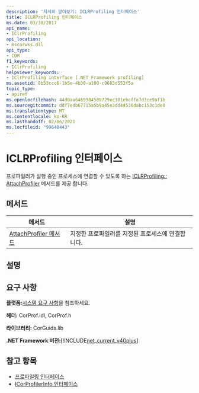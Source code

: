 ```yaml
---
description: '자세히 알아보기: ICLRProfiling 인터페이스'
title: ICLRProfiling 인터페이스
ms.date: 03/30/2017
api_name:
- IClrProfiling
api_location:
- mscorwks.dll
api_type:
- COM
f1_keywords:
- IClrProfiling
helpviewer_keywords:
- IClrProfiling interface [.NET Framework profiling]
ms.assetid: 8b53ccc6-1b5e-4b30-a100-c9683d553f5a
topic_type:
- apiref
ms.openlocfilehash: 44d0aa6469984589729ec381ebcffe7d3ce9af1b
ms.sourcegitcommit: ddf7edb67715a5b9a45e3dd44536dabc153c1de0
ms.translationtype: MT
ms.contentlocale: ko-KR
ms.lasthandoff: 02/06/2021
ms.locfileid: "99648443"
---
```

# <a name="iclrprofiling-interface"></a>ICLRProfiling 인터페이스

프로파일러가 실행 중인 프로세스에 연결할 수 있도록 하는 [ICLRProfiling:: AttachProfiler](iclrprofiling-attachprofiler-method.md) 메서드를 제공 합니다.  
  
## <a name="methods"></a>메서드  
  
|메서드|설명|  
|------------|-----------------|  
|[AttachProfiler 메서드](iclrprofiling-attachprofiler-method.md)|지정한 프로파일러를 지정된 프로세스에 연결합니다.|  
  
## <a name="remarks"></a>설명  
  
## <a name="requirements"></a>요구 사항  

 **플랫폼:**[시스템 요구 사항](../../get-started/system-requirements.md)을 참조하세요.  
  
 **헤더:** CorProf.idl, CorProf.h  
  
 **라이브러리:** CorGuids.lib  
  
 **.NET Framework 버전:**[!INCLUDE[net_current_v40plus](../../../../includes/net-current-v40plus-md.md)]  
  
## <a name="see-also"></a>참고 항목

- [프로파일링 인터페이스](profiling-interfaces.md)
- [ICorProfilerInfo 인터페이스](icorprofilerinfo-interface.md)
